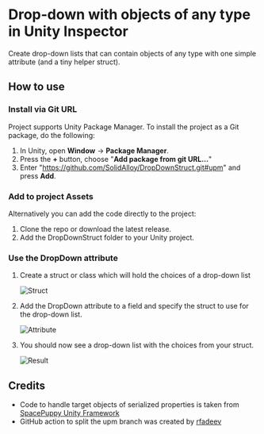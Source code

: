 # Drop-down with objects of any type in Unity Inspector
Create drop-down lists that can contain objects of any type with one simple attribute (and a tiny helper struct).

## How to use
### Install via Git URL
Project supports Unity Package Manager. To install the project as a Git package, do the following:

1. In Unity, open **Window** -> **Package Manager**.
2. Press the **+** button, choose "**Add package from git URL...**"
3. Enter "https://github.com/SolidAlloy/DropDownStruct.git#upm" and press **Add**.

### Add to project Assets
Alternatively you can add the code directly to the project:

1. Clone the repo or download the latest release.
2. Add the DropDownStruct folder to your Unity project.

### Use the DropDown attribute
1. Create a struct or class which will hold the choices of a drop-down list

   ![Struct](/Images/struct.png)
   
2. Add the DropDown attribute to a field and specify the struct to use for the drop-down list.

   ![Attribute](/Images/attribute.png)

3. You should now see a drop-down list with the choices from your struct.

   ![Result](/Images/result.png)

Credits
------------

- Code to handle target objects of serialized properties is taken from [SpacePuppy Unity Framework](https://github.com/lordofduct/spacepuppy-unity-framework-3.0)
- GitHub action to split the upm branch was created by [rfadeev](https://github.com/rfadeev)